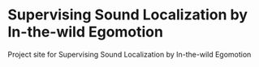 # Supervising Sound Localization by In-the-wild Egomotion

Project site for Supervising Sound Localization by In-the-wild Egomotion
